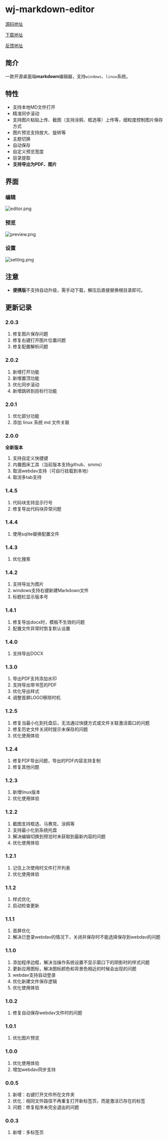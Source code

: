 # wj-markdown-editor

[源码地址](https://github.com/nlbwqmz/wj-markdown-editor)

[下载地址](https://github.com/nlbwqmz/wj-markdown-editor/releases)

[反馈地址](https://github.com/nlbwqmz/wj-markdown-editor/issues)

## 简介

一款开源桌面端**markdown**编辑器，支持`windows`、`linux`系统。

## 特性

- 支持本地MD文件打开
- 精准同步滚动
- 支持图片粘贴上传、截图（支持涂鸦、框选等）上传等，细粒度控制图片保存方式
- 图片预览支持放大、旋转等
- 主题切换
- 自动保存
- 自定义预览宽度
- 目录提取
- **支持导出为PDF、图片**

## 界面

### 编辑

![editor.png](<https://cdn.jsdelivr.net/gh/nlbwqmz/static-resource@main/image/wjud8UPDvvADd8_85JwRgl-.png>)

### 预览

![preview.png](<https://cdn.jsdelivr.net/gh/nlbwqmz/static-resource@main/image/wjiZxl_C7XTbySNrBR9tx_T.png>)

### 设置

![setting.png](<https://cdn.jsdelivr.net/gh/nlbwqmz/static-resource@main/image/wjbzIRFu1dnSI0QWsRjN0Aw.png>)

## 注意
- **便携版**不支持自动升级，需手动下载，解压后直接替换根目录即可。

## 更新记录

### 2.0.3

1. 修复图片保存问题
2. 修复右键打开图片位置问题
3. 修复配置解析问题

### 2.0.2

1. 新增打开功能
2. 新增置顶功能
3. 优化同步滚动
4. 新增跳转到目标行功能

### 2.0.1

1. 优化部分功能
2. 添加 linux 系统 md 文件关联

### 2.0.0

**全新版本**

1. 支持自定义快捷键
2. 内置图床工具（当前版本支持github、smms）
3. 取消webdav支持（可自行挂载到本地）
4. 取消多tab支持

### 1.4.5

1. 代码块支持显示行号
2. 修复导出代码块异常问题

### 1.4.4

1. 使用sqlite替换配置文件

### 1.4.3

1. 优化搜索

### 1.4.2

1. 支持导出为图片
2. windows支持右键新建Markdown文件
3. 标题栏显示版本号

### 1.4.1

1. 修复导出docx时，模板不生效的问题
2. 配置文件异常时恢复默认设置

### 1.4.0

1. 支持导出DOCX

### 1.3.0

1. 导出PDF支持添加水印
2. 支持导出带书签的PDF
3. 优化导出样式
4. 调整首屏LOGO移除时机

### 1.2.5

1. 修复当最小化到托盘后，无法通过快捷方式或文件关联激活窗口的问题
2. 修复历史文件关闭时提示未保存的问题
3. 优化使用体验

### 1.2.4

1. 修复PDF导出问题，导出的PDF内容支持复制
2. 修复其他问题

### 1.2.3

1. 新增linux版本
2. 优化使用体验

### 1.2.2

1. 截图支持框选、马赛克、涂鸦等
2. 支持最小化到系统托盘
3. 解决编辑切换到预览时未获取到最新内容的问题
4. 优化使用体验

### 1.2.1

1. 记住上次使用时文件打开列表
2. 优化使用体验

### 1.1.2

1. 样式优化
2. 启动检查更新

### 1.1.1

1. 首屏优化
2. 解决已登录webdav的情况下，关闭并保存时不能选择保存到webdav的问题

### 1.1.0

1. 添加程序边框，解决当操作系统设置不显示窗口下的阴影时的样式问题
2. 更新应用图标，解决图标颜色和背景色相近的时候会出现的问题
3. webdav支持自动登录
4. 优化新建文件保存逻辑
5. 优化使用体验

### 1.0.2

1. 修复自动保存webdav文件时的问题

### 1.0.1

1. 优化图片预览

### 1.0.0

1. 优化使用体验
2. 增加webdav同步支持

### 0.0.5

1. 新增：右键打开文件所在文件夹
2. 优化：相同文件路径不再重复打开新标签页，而是激活已存在的标签
3. 问题：修复程序未完全退出的问题

### 0.0.3

1. 新增：多标签页
